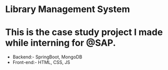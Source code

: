 # Library Management System
# This is the case study project I made while interning for @SAP.
* Backend:- SpringBoot, MongoDB
* Front-end:- HTML, CSS, JS
